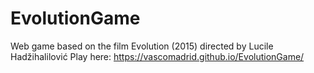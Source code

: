 # EvolutionGame
Web game based on the film Evolution (2015) directed by Lucile Hadžihalilović
Play here: https://vascomadrid.github.io/EvolutionGame/
